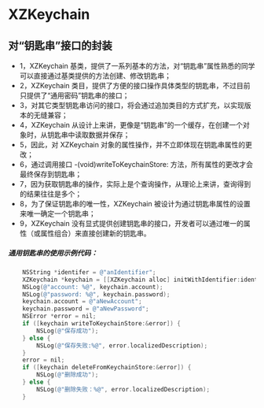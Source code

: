 #   XZKeychain
##  对“钥匙串”接口的封装
*   1，XZKeychain 基类，提供了一系列基本的方法，对“钥匙串”属性熟悉的同学可以直接通过基类提供的方法创建、修改钥匙串；
*   2，XZKeychain 类目，提供了方便的接口操作具体类型的钥匙串，不过目前只提供了“通用密码”钥匙串的接口；
*   3，对其它类型钥匙串访问的接口，将会通过追加类目的方式扩充，以实现版本的无缝兼容；
*   4，XZKeychain 从设计上来讲，更像是“钥匙串”的一个缓存，在创建一个对象时，从钥匙串中读取数据并保存；
*   5，因此，对 XZKeychain 对象的属性操作，并不立即体现在钥匙串属性的更改；
*   6，通过调用接口 -(void)writeToKeychainStore: 方法，所有属性的更改才会最终保存到钥匙串；
*   7，因为获取钥匙串的操作，实际上是个查询操作，从理论上来讲，查询得到的结果往往是多个；
*   8，为了保证钥匙串的唯一性，XZKeychain 被设计为通过钥匙串属性的设置来唯一确定一个钥匙串；
*   9，XZKeychain 没有显式提供创建钥匙串的接口，开发者可以通过唯一的属性（或属性组合）来直接创建新的钥匙串。


##### 通用钥匙串的使用示例代码：

```objective-c
    NSString *identifer = @"anIdentifier";
    XZKeychain *keychain = [[XZKeychain alloc] initWithIdentifier:identifer];
    NSLog(@"account: %@", keychain.account);
    NSLog(@"password: %@", keychain.password);
    keychain.account = @"aNewAccount";
    keychain.password = @"aNewPassword";
    NSError *error = nil;
    if ([keychain writeToKeychainStore:&error]) {
        NSLog(@"保存成功");
    } else {
        NSLog(@"保存失败:%@", error.localizedDescription);
    }
    error = nil;
    if ([keychain deleteFromKeychainStore:&error]) {
        NSLog(@"删除成功");
    } else {
        NSLog(@"删除失败：%@", error.localizedDescription);
    }
```
